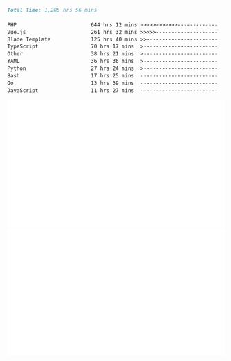 <!--START_SECTION:waka-->

```markdown
Total Time: 1,285 hrs 56 mins

PHP                        644 hrs 12 mins >>>>>>>>>>>>-------------   48.65 %
Vue.js                     261 hrs 32 mins >>>>>--------------------   19.75 %
Blade Template             125 hrs 40 mins >>-----------------------   09.49 %
TypeScript                 70 hrs 17 mins  >------------------------   05.31 %
Other                      38 hrs 21 mins  >------------------------   02.90 %
YAML                       36 hrs 36 mins  >------------------------   02.76 %
Python                     27 hrs 24 mins  >------------------------   02.07 %
Bash                       17 hrs 25 mins  -------------------------   01.32 %
Go                         13 hrs 39 mins  -------------------------   01.03 %
JavaScript                 11 hrs 27 mins  -------------------------   00.87 %
```

<!--END_SECTION:waka-->
<p align="center">
    <img src="https://raw.githubusercontent.com/rjp2525/rjp2525/output/generated/overview.svg">
    <img src="https://raw.githubusercontent.com/rjp2525/rjp2525/output/generated/languages.svg">
</p>
